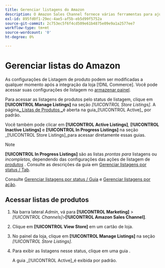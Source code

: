 ```yaml
---
title: Gerenciar listagens do Amazon
description: O Amazon Sales Channel fornece várias ferramentas para ajudá-lo a gerenciar suas listas do Amazon pelo Administrador do comércio.
exl-id: 895fd0f1-29ec-4ae5-af5b-eb5d99f5752a
source-git-commit: 2c753ec5f6f4cd509e61b4875e09e9a1a2577ee7
workflow-type: tm+mt
source-wordcount: '0'
ht-degree: 0%

---
```


# Gerenciar listas do Amazon

As configurações de Listagem de produto podem ser modificadas a qualquer momento após a integração da loja [!DNL Commerce]. Você pode acessar suas configurações de listagem no [armazenar painel](./amazon-store-dashboard.md).

Para acessar as listagens de produtos pelo status de listagem, clique em **[!UICONTROL Manage Listings]** na seção _[!UICONTROL Store Listings]_. A página[_ Listas de Produtos _](./managing-listings-by-tab.md)é aberta na guia_[!UICONTROL Active]_ por padrão.

Você também pode clicar em **[!UICONTROL Active Listings]**, **[!UICONTROL Inactive Listings]** e **[!UICONTROL In Progress Listings]** na seção _[!UICONTROL Store Listings]_para acessar diretamente essas guias.

>[!NOTE]
>
>**[!UICONTROL In Progress Listings]** são as listas  _prontas para_ listagens ou  _incompletas_, dependendo das configurações das ações de listagem de  [_produtos_](./product-listing-actions.md) . Consulte as descrições da guia em [Gerenciar listagens por status / Tab](./managing-listings-by-tab.md).

Consulte [Gerenciar listagens por status / Guia](./managing-listings-by-tab.md) e [Gerenciar listagens por ação](./managing-listings-by-action.md).

## Acessar listas de produtos

1. Na barra lateral _Admin_, vá para **[!UICONTROL Marketing]** > _[!UICONTROL Channels]_>**[!UICONTROL Amazon Sales Channel]**.

1. Clique em **[!UICONTROL View Store]** em um cartão de loja.

1. No painel da loja, clique em **[!UICONTROL Manage Listings]** na seção _[!UICONTROL Store Listings]_.

1. Para exibir as listagens nesse status, clique em uma guia .

   A guia _[!UICONTROL Active]_é exibida por padrão.
